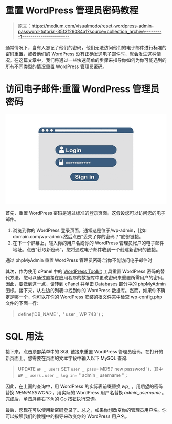 # 重置 WordPress 管理员密码教程

> 原文：<https://medium.com/visualmodo/reset-wordpress-admin-password-tutorial-35f3f29084a1?source=collection_archive---------1----------------------->

通常情况下，当有人忘记了他们的密码，他们无法访问他们的电子邮件进行标准的密码重置，或者他们的 WordPress 没有正确发送电子邮件时，就会发生这种情况。在这篇文章中，我们将通过一些快速简单的步骤来指导你如何为你可能遇到的所有不同类型的情况重置 WordPress 管理员密码。

# 访问电子邮件:重置 WordPress 管理员密码

![](img/6f8b67c5024ef4f0e09b548fd1fc72b1.png)

首先，重置 WordPress 密码是通过标准的登录页面。这假设您可以访问您的电子邮件。

1.  浏览到你的 WordPress 登录页面，通常这是位于/wp-admin，比如 domain.com/wp-admin.然后点击“丢失了你的密码？”底部链接。
2.  在下一个屏幕上，输入你的用户名或你的 WordPress 管理员帐户的电子邮件地址。点击“获取新密码”，您将通过电子邮件收到一个创建新密码的链接。

通过 phpMyAdmin 重置 WordPress 管理员密码:当你不能访问电子邮件时

其次，作为使用 cPanel 中的 [WordPress Toolkit](https://visualmodo.com/make-secure-wordpress-sites/) 工具重置 WordPress 密码的替代方法。您可以通过直接在应用程序的数据库中更改密码来重置所需用户的密码。因此，要做到这一点，请转到 cPanel 并单击 Databases 部分中的 phpMyAdmin 图标。接下来，从左边的列表中找到你的 WordPress 数据库。然而，如果你不确定是哪一个，你可以在你的 WordPress 安装的根文件夹中检查 wp-config.php 文件的下面一行:

> define('DB_NAME '，' user _ WP 743 ')；

# SQL 用法

接下来，点击顶部菜单中的 SQL 链接来重置 WordPress 管理员密码。在打开的新页面上。您需要在页面的文本字段中输入以下 MySQL 查询:

> UPDATE ` WP _ users ` SET ` user _ pass `= MD5(' new password ')，其中` WP _ users ` . ` user _ log in `= " admin _ username "；

因此，在上面的查询中，用 WordPress 的实际表前缀替换 *wp_* ，用期望的密码替换 *NEWPASSWORD* ，用实际的 WordPress 用户名替换 *admin_username* 。完成后，单击屏幕右下角的 Go 按钮执行查询。

最后，您现在可以使用新密码登录了。总之，如果你想改变你的管理员用户名。你可以按照我们的教程中的指导来改变你的 WordPress 用户名。